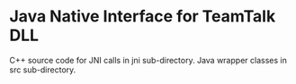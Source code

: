 # Java Native Interface for TeamTalk DLL

C++ source code for JNI calls in jni sub-directory.
Java wrapper classes in src sub-directory.
